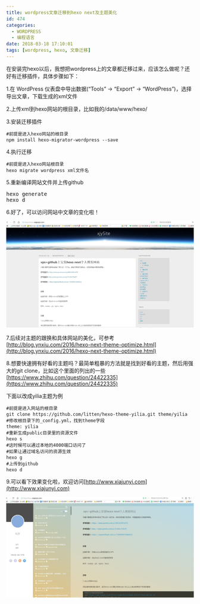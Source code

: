 ```yaml
---
title: wordpress文章迁移到hexo next及主题美化
id: 474
categories:
  - WORDPRESS
  - 编程语言
date: 2018-03-18 17:10:01
tags: [wordpress, hexo, 文章迁移]
---
```

在安装完hexo以后，我想把wordpress上的文章都迁移过来，应该怎么做呢？还好有迁移插件，具体步骤如下：
<!--more-->
1.在 WordPress 仪表盘中导出数据(“Tools” → “Export” → “WordPress”)，选择导出文章，下载生成的xml文件
<!--more-->
2.上传xml到hexo网站的根目录，比如我的/data/www/hexo/ 

3.安装迁移插件
```shell 
#前提是进入hexo网站的根目录
npm install hexo-migrator-wordpress --save
```
4.执行迁移
``` shell 
#前提是进入hexo网站根目录
hexo migrate wordpress xml文件名 
```
5.重新编译网站文件并上传github
<pre class="lang:sh decode:true ">hexo generate
hexo d</pre>

6.好了，可以访问网站中文章的变化啦！

![](/img/xjy/hexoSimple2.jpg)

7.后续对主题的跟换和具体网站的美化，可参考[http://blog.ynxiu.com/2016/hexo-next-theme-optimize.html](http://blog.ynxiu.com/2016/hexo-next-theme-optimize.html)

8.想要快速拥有好看的主题吗？最简单粗暴的方法就是找到好看的主题，然后用强大的git clone，比如这个里面的列出的一些[https://www.zhihu.com/question/24422335](https://www.zhihu.com/question/24422335)

下面以改成yilia主题为例
``` shell
#前提是进入网站的根目录
git clone https://github.com/litten/hexo-theme-yilia.git theme/yilia
#修改根目录下的_config.yml，找到theme字段
theme: yilia
#重新生成public目录里的资源文件
hexo s
#这时候可以通过本地的4000端口访问了
#如果让通过域名访问的资源生效
hexo g
#上传到github
hexo d
```

9.可以看下效果变化啦，欢迎访问[http://www.xiajunyi.com](http://www.xiajunyi.com)

![](/img/xjy/hexoSimple3.jpg)